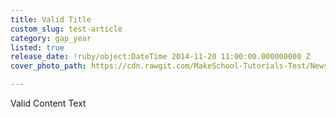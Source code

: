 ```yaml
---
title: Valid Title
custom_slug: test-article
category: gap_year
listed: true
release_date: !ruby/object:DateTime 2014-11-20 11:00:00.000000000 Z
cover_photo_path: https://cdn.rawgit.com/MakeSchool-Tutorials-Test/News_Tests/a669f0eaa60a63095a1394b2c8fe8fb5e9eea459/b5713bae-e44f-4273-8406-2e263ad95153/cover_photo.jpeg

---
```

Valid Content Text